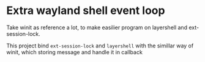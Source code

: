 # Extra wayland shell event loop

Take winit as reference a lot, to make easilier program on layershell and ext-session-lock.

This project bind `ext-session-lock` and `layershell` with the simillar way of winit, which storing message and handle it in callback
